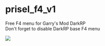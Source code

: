 # prisel_f4_v1
Free F4 menu for Garry's Mod DarkRP <br/>
Don't forget to disable DarkRP base F4 menu

<img src="https://image.prntscr.com/image/-wNMBbdCRjmVOjoYWhuXzA.png"/>
